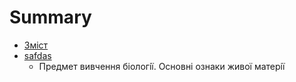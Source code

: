 # Summary

* [Зміст](README.md)
* [safdas](1/vstup.md)
   * Предмет вивчення бiологiї. Основнi ознаки живої матерiї

